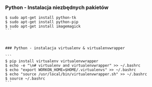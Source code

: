 ### Python - Instalacja niezbędnych pakietów 
````
$ sudo apt-get install python-tk
$ sudo apt-get install python-pip
$ sudo apt-get install imagemagick
```



### Python - instalacja virtualenv & virtualenvwrapper

```
$ pip install virtualenv virtualenvwrapper
$ echo -e "\n# virtualenv and virtualenvwrapper" >> ~/.bashrc
$ echo "export WORKON_HOME=$HOME/.virtualenvs" >> ~/.bashrc
$ echo "source /usr/local/bin/virtualenvwrapper.sh" >> ~/.bashrc
$ source ~/.bashrc
```


